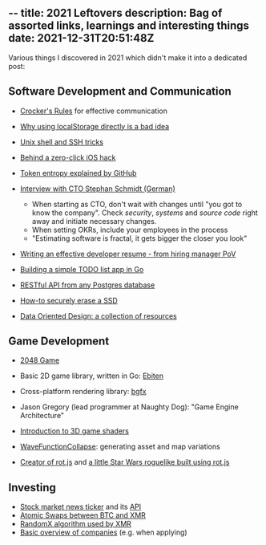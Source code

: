 --
title: 2021 Leftovers
description: Bag of assorted links, learnings and interesting things
date: 2021-12-31T20:51:48Z
---

Various things I discovered in 2021 which didn't make it into a dedicated post:

## Software Development and Communication

* [Crocker's Rules](https://www.lesswrong.com/tag/crockers-rules) for effective communication
* [Why using localStorage directly is a bad idea](https://michalzalecki.com/why-using-localStorage-directly-is-a-bad-idea/)
* [Unix shell and SSH tricks](https://sneak.berlin/20191011/stupid-unix-tricks/)
* [Behind a zero-click iOS hack](https://googleprojectzero.blogspot.com/2020/12/an-ios-zero-click-radio-proximity.html)
* [Token entropy explained by GitHub](https://github.blog/2021-04-05-behind-githubs-new-authentication-token-formats/)
* [Interview with CTO Stephan Schmidt (German)](https://www.golem.de/news/cto-coach-stephan-schmidt-ich-dachte-ich-bin-in-der-pate-geraten-2105-156026-2.html)

    - When starting as CTO, don't wait with changes until "you got to know the company". Check *security*, *systems* and *source code* right away and initiate necessary changes.
    - When setting OKRs, include your employees in the process
    - "Estimating software is fractal, it gets bigger the closer you look"

* [Writing an effective developer resume - from hiring manager PoV](https://stackoverflow.blog/2020/11/25/how-to-write-an-effective-developer-resume-advice-from-a-hiring-manager/)
* [Building a simple TODO list app in Go](https://betterprogramming.pub/build-a-simple-todolist-app-in-golang-82297ec25c7d)
* [RESTful API from any Postgres database](https://postgrest.org)
* [How-to securely erase a SSD](https://www.thomas-krenn.com/en/wiki/Perform_a_SSD_Secure_Erase)
* [Data Oriented Design: a collection of resources](https://github.com/dbartolini/data-oriented-design)

## Game Development

* [2048 Game](https://ebiten.org/examples/2048.html)

* Basic 2D game library, written in Go: [Ebiten](https://github.com/hajimehoshi/ebiten)
* Cross-platform rendering library: [bgfx](https://github.com/bkaradzic/bgfx)

* Jason Gregory (lead programmer at Naughty Dog): "Game Engine Architecture"
* [Introduction to 3D game shaders](https://github.com/lettier/3d-game-shaders-for-beginners)
* [WaveFunctionCollapse](https://github.com/mxgmn/WaveFunctionCollapse): generating asset and map variations
* [Creator of rot.js](https://ondras.zarovi.cz/) and [a little Star Wars roguelike built using rot.js](https://github.com/ondras/star-wars)

## Investing

* [Stock market news ticker](https://tickertick.com/) and its [API](https://github.com/hczhu/TickerTick-API)
* [Atomic Swaps between BTC and XMR](https://arxiv.org/pdf/2101.12332.pdf)
* [RandomX algorithm used by XMR](https://github.com/tevador/RandomX)
* [Basic overview of companies](https://www.crunchbase.com) (e.g. when applying)

